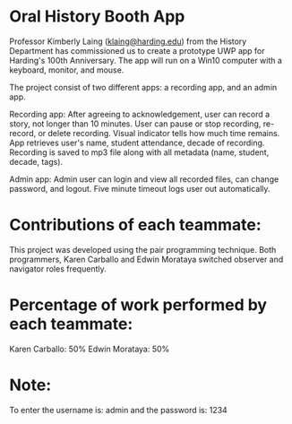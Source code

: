 # Oral History Booth App
Professor Kimberly Laing (klaing@harding.edu) from the History Department has commissioned us to create a prototype UWP app for Harding's 100th Anniversary.  The app will run on a Win10 computer with a keyboard, monitor, and mouse.

The project  consist of two different apps: a recording app, and an admin app.

Recording app:
After agreeing to acknowledgement, user can record a story, not longer than 10 minutes. User can pause or stop recording, re-record, or delete recording. Visual indicator tells how much time remains. App retrieves user's name, student attendance, decade of recording. Recording is saved to mp3 file along with all metadata (name, student, decade, tags).

Admin app:
Admin user can login and view all recorded files, can change password, and logout. Five minute timeout logs user out automatically.

# Contributions of each teammate:

This project was developed using the pair programming technique. Both programmers, Karen Carballo and Edwin Morataya switched observer and navigator roles frequently.

# Percentage of work performed by each teammate:

Karen Carballo: 50% Edwin Morataya: 50%

# Note: 
To enter the username is: admin and the password is: 1234
